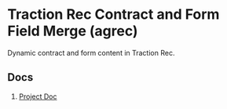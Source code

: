 # Traction Rec Contract and Form Field Merge (agrec)

Dynamic contract and form content in Traction Rec.

## Docs

1. [Project Doc](https://quip.com/Pp2NAJeqEoqm/Traction-Rec-Contract-Field-Merge)
